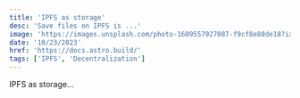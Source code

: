 ```yaml
---
title: 'IPFS as storage'
desc: 'Save files on IPFS is ...'
image: 'https://images.unsplash.com/photo-1609557927087-f9cf8e88de18?ixlib=rb-4.0.3&ixid=MnwxMjA3fDB8MHxwaG90by1wYWdlfHx8fGVufDB8fHx8&auto=format&fit=crop&w=1740&q=80'
date: '10/23/2023'
href: 'https://docs.astro.build/'
tags: ['IPFS', 'Decentralization']
---
```


IPFS as storage...
